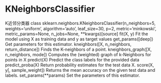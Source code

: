 # KNeighborsClassifier
K近邻分类器
class sklearn.neighbors.KNeighborsClassifier(n_neighbors=5, weights=’uniform’, algorithm=’auto’, leaf_size=30, p=2, metric=’minkowski’, 
metric_params=None, n_jobs=None, **kwargs)[source]
fit(X, y)	                                      Fit the model using X as training data and y as target values
get_params([deep])	                            Get parameters for this estimator.
kneighbors([X, n_neighbors, return_distance])	  Finds the K-neighbors of a point.
kneighbors_graph([X, n_neighbors, mode])	      Computes the (weighted) graph of k-Neighbors for points in X
predict(X)	                                    Predict the class labels for the provided data
predict_proba(X)	                              Return probability estimates for the test data X.
score(X, y[, sample_weight])	                  Returns the mean accuracy on the given test data and labels.
set_params(**params)	                          Set the parameters of this estimator.
